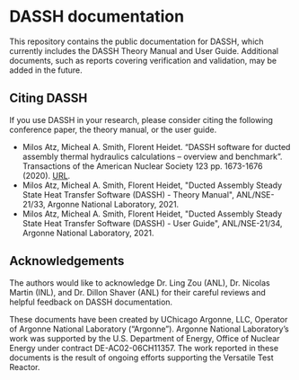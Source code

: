 # DASSH documentation
This repository contains the public documentation for DASSH, which currently includes the DASSH Theory Manual and User Guide. Additional documents, such as reports covering verification and validation, may be added in the future.

## Citing DASSH
If you use DASSH in your research, please consider citing the following conference paper, the theory manual, or the user guide.

* Milos Atz, Micheal A. Smith, Florent Heidet. “DASSH software for ducted assembly thermal hydraulics calculations – overview and benchmark”. Transactions of the American Nuclear Society 123 pp. 1673-1676 (2020). [URL](https://www.ans.org/pubs/transactions/article-49036/).
* Milos Atz, Micheal A. Smith, Florent Heidet, "Ducted Assembly Steady State Heat Transfer Software (DASSH) - Theory Manual", ANL/NSE-21/33, Argonne National Laboratory, 2021.
* Milos Atz, Micheal A. Smith, Florent Heidet, "Ducted Assembly Steady State Heat Transfer Software (DASSH) - User Guide", ANL/NSE-21/34, Argonne National Laboratory, 2021.

## Acknowledgements
The authors would like to acknowledge Dr. Ling Zou (ANL), Dr. Nicolas Martin (INL), and Dr. Dillon Shaver (ANL) for their careful reviews and helpful feedback on DASSH documentation.

These documents have been created by UChicago Argonne, LLC, Operator of Argonne National Laboratory (“Argonne”). Argonne National Laboratory’s work was supported by the U.S. Department of Energy, Office of Nuclear Energy under contract DE-AC02-06CH11357. The work reported in these documents is the result of ongoing efforts supporting the Versatile Test Reactor.
